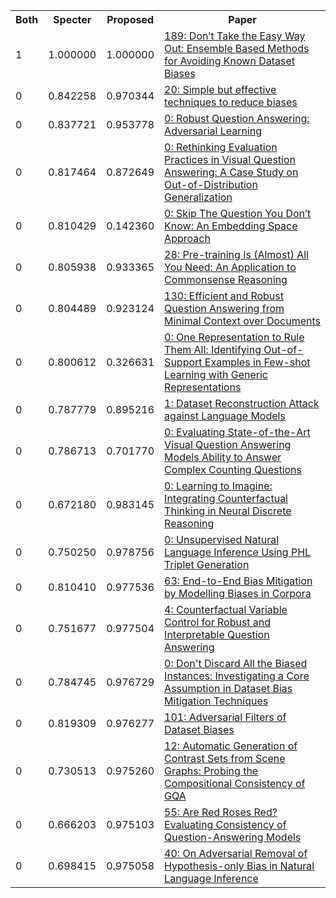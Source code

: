 <html><table><tr>
<th>Both</th>
<th>Specter</th>
<th>Proposed</th>
<th>Paper</th>
</tr>
<tr>
<td>1</td>
<td>1.000000</td>
<td>1.000000</td>
<td><a href="https://www.semanticscholar.org/paper/ba783d92d0eaf6a7bff6ced7660150ce38016bbc">189: Don’t Take the Easy Way Out: Ensemble Based Methods for Avoiding Known Dataset Biases</a></td>
</tr>
<tr>
<td>0</td>
<td>0.842258</td>
<td>0.970344</td>
<td><a href="https://www.semanticscholar.org/paper/82923dbd7eca1b22de222eb8766cb48f8d25a89e">20: Simple but effective techniques to reduce biases</a></td>
</tr>
<tr>
<td>0</td>
<td>0.837721</td>
<td>0.953778</td>
<td><a href="https://www.semanticscholar.org/paper/d43fd50e52693b6f83e7d0a5f6fb3d992200de7a">0: Robust Question Answering: Adversarial Learning</a></td>
</tr>
<tr>
<td>0</td>
<td>0.817464</td>
<td>0.872649</td>
<td><a href="https://www.semanticscholar.org/paper/2056d77cf9a9825e64760ede9c9933ea750437b2">0: Rethinking Evaluation Practices in Visual Question Answering: A Case Study on Out-of-Distribution Generalization</a></td>
</tr>
<tr>
<td>0</td>
<td>0.810429</td>
<td>0.142360</td>
<td><a href="https://www.semanticscholar.org/paper/7b0bf18513b27b280992adb778dd1ef06600bab5">0: Skip The Question You Don’t Know: An Embedding Space Approach</a></td>
</tr>
<tr>
<td>0</td>
<td>0.805938</td>
<td>0.933365</td>
<td><a href="https://www.semanticscholar.org/paper/d6599d4dfaeb78bea1f975db683aa653e26b3987">28: Pre-training Is (Almost) All You Need: An Application to Commonsense Reasoning</a></td>
</tr>
<tr>
<td>0</td>
<td>0.804489</td>
<td>0.923124</td>
<td><a href="https://www.semanticscholar.org/paper/090294db9fbcfc27e38b11050029bcb6fb794331">130: Efficient and Robust Question Answering from Minimal Context over Documents</a></td>
</tr>
<tr>
<td>0</td>
<td>0.800612</td>
<td>0.326631</td>
<td><a href="https://www.semanticscholar.org/paper/2c3cb794a3a4dca8370d8541727666d6173878a7">0: One Representation to Rule Them All: Identifying Out-of-Support Examples in Few-shot Learning with Generic Representations</a></td>
</tr>
<tr>
<td>0</td>
<td>0.787779</td>
<td>0.895216</td>
<td><a href="https://www.semanticscholar.org/paper/7e3e7e179e3b5d4181b283a98cb6caa63b33a400">1: Dataset Reconstruction Attack against Language Models</a></td>
</tr>
<tr>
<td>0</td>
<td>0.786713</td>
<td>0.701770</td>
<td><a href="https://www.semanticscholar.org/paper/64fef156c226b9fc812d80eb119fb074cf575279">0: Evaluating State-of-the-Art Visual Question Answering Models Ability to Answer Complex Counting Questions</a></td>
</tr>
<tr>
<td>0</td>
<td>0.672180</td>
<td>0.983145</td>
<td><a href="https://www.semanticscholar.org/paper/80fd13b8ad610572ff83b8aa77a264a188711e7a">0: Learning to Imagine: Integrating Counterfactual Thinking in Neural Discrete Reasoning</a></td>
</tr>
<tr>
<td>0</td>
<td>0.750250</td>
<td>0.978756</td>
<td><a href="https://www.semanticscholar.org/paper/7e2c360b75422ebe3e5fea2b9246949cc2816245">0: Unsupervised Natural Language Inference Using PHL Triplet Generation</a></td>
</tr>
<tr>
<td>0</td>
<td>0.810410</td>
<td>0.977536</td>
<td><a href="https://www.semanticscholar.org/paper/72a1d0256b38dea6c3e7d10a63eacc51abdc96da">63: End-to-End Bias Mitigation by Modelling Biases in Corpora</a></td>
</tr>
<tr>
<td>0</td>
<td>0.751677</td>
<td>0.977504</td>
<td><a href="https://www.semanticscholar.org/paper/d24f7593965fec5e990541a4096c13ff76cc9bfd">4: Counterfactual Variable Control for Robust and Interpretable Question Answering</a></td>
</tr>
<tr>
<td>0</td>
<td>0.784745</td>
<td>0.976729</td>
<td><a href="https://www.semanticscholar.org/paper/a0b7dc285885901f8088d064a8ac717b6a9686ca">0: Don't Discard All the Biased Instances: Investigating a Core Assumption in Dataset Bias Mitigation Techniques</a></td>
</tr>
<tr>
<td>0</td>
<td>0.819309</td>
<td>0.976277</td>
<td><a href="https://www.semanticscholar.org/paper/22d834f7983fbd7cf2418978571f23efcd224bd9">101: Adversarial Filters of Dataset Biases</a></td>
</tr>
<tr>
<td>0</td>
<td>0.730513</td>
<td>0.975260</td>
<td><a href="https://www.semanticscholar.org/paper/adab1643ad7d449bbfd177a83135bdc62677365a">12: Automatic Generation of Contrast Sets from Scene Graphs: Probing the Compositional Consistency of GQA</a></td>
</tr>
<tr>
<td>0</td>
<td>0.666203</td>
<td>0.975103</td>
<td><a href="https://www.semanticscholar.org/paper/2723f54b4f5ed2d3f3a47c1b6749bbf5d8c660fd">55: Are Red Roses Red? Evaluating Consistency of Question-Answering Models</a></td>
</tr>
<tr>
<td>0</td>
<td>0.698415</td>
<td>0.975058</td>
<td><a href="https://www.semanticscholar.org/paper/000ea515050fba000709ccfeeac9efb0c7fabd05">40: On Adversarial Removal of Hypothesis-only Bias in Natural Language Inference</a></td>
</tr>
</table></html>

